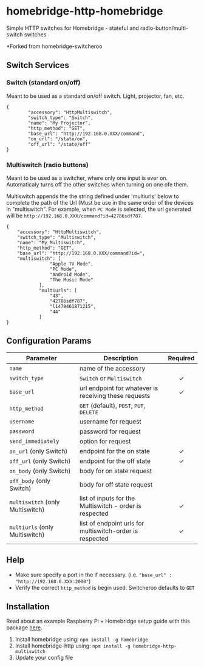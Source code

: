 # homebridge-http-homebridge
Simple HTTP switches for Homebridge - stateful and radio-button/multi-switch switches

*Forked from homebridge-switcheroo

## Switch Services

### Switch (standard on/off)
Meant to be used as a standard on/off switch. Light, projector, fan, etc.

```
{
        "accessory": "HttpMultiswitch",
        "switch_type": "Switch",
        "name": "My Projector",
        "http_method": "GET",
        "base_url": "http://192.168.0.XXX/command",
        "on_url": "/state/on",
        "off_url": "/state/off"
}
```

### Multiswitch (radio buttons)
Meant to be used as a switcher, where only one input is ever on.
Automaticaly turns off the other switches when turning on one ofe them.

Multiswitch appends the the string defined under 'multiurls' below to complete the path of the Url (Must be use in the same order of the devices in "multiswitch".
For example, when `PC Mode` is selected, the url generated will be `http://192.168.0.XXX/command?id=42786sdf787`. 
```
{
    "accessory": "HttpMultiswitch",
    "switch_type": "Multiswitch",
    "name": "My Multiswitch",
    "http_method": "GET",
    "base_url": "http://192.168.0.XXX/command?id=",
    "multiswitch": [
                "Apple TV Mode",
                "PC Mode",
                "Android Mode",
                "The Music Mode"
            ],
            "multiurls": [
                "43",
                "42786sdf787",
                "l1479461871215",
                "44"
            ]
}
```

## Configuration Params

|             Parameter            |                       Description                       | Required |
| -------------------------------- | ------------------------------------------------------- |:--------:|
| `name`                           | name of the accessory                                   |          |
| `switch_type`                    | `Switch` or `Multiswitch`                               |     ✓    |
| `base_url`                       | url endpoint for whatever is receiving these requests   |     ✓    |
| `http_method`                    | `GET` (default), `POST`,  `PUT`, `DELETE`               |          |
| `username`                       | username for request                                    |          |
| `password`                       | password for request                                    |          |
| `send_immediately`               | option for request                                      |          |
| `on_url` (only Switch)           | endpoint for the on state                               |     ✓    |
| `off_url` (only Switch)          | endpoint for the off state                              |     ✓    |
| `on_body` (only Switch)          | body for on state request                               |          |
| `off_body` (only Switch)         | body for off state request                              |          |
| `multiswitch` (only Multiswitch) | list of inputs for the Multiswitch - order is respected |     ✓    |
| `multiurls` (only Multiswitch)   | list of endpoint urls for multiswitch-order is respected|     ✓    |

## Help

  - Make sure specify a port in the if necessary. (i.e. `"base_url" : "http://192.168.0.XXX:2000"`)
  - Verify the correct `http_method` is begin used. Switcheroo defaults to `GET`

## Installation
Read about an example Raspberry Pi + Homebridge setup guide with this package [here](https://github.com/chriszelazo/Apartment-Homebridge-Setup).

1. Install homebridge using: `npm install -g homebridge`
2. Install homebridge-http using: `npm install -g homebridge-http-multiswitch`
3. Update your config file
